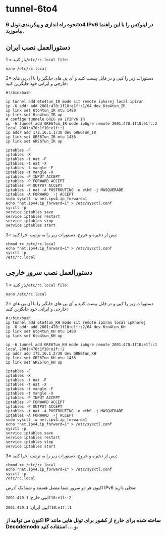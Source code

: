 # tunnel-6to4

### نحوه راه اندازی و پیکربندی تونل 6to4 IPv6 در لینوکس را با این راهنما بیاموزید.

## دستورالعمل نصب ایران
1 = باز کنید`/etc/rc.local file:`

```
nano /etc/rc.local
```
2= ​​دستورات زیر را کپی و در فایل پیست کنید و آی پی های جایگیر را با آی پی های خارجی و ایرانی خود جایگزین کنید:

```
#!/bin/bash

ip tunnel add 6to4tun_IR mode sit remote ipharej local ipiran
ip -6 addr add 2001:470:1f10:e1f::1/64 dev 6to4tun_IR
ip link set 6to4tun_IR mtu 1480
ip link set 6to4tun_IR up
# confige tunnele GRE6 ya IPIPv6 IR
ip -6 tunnel add GRE6Tun_IR mode ip6gre remote 2001:470:1f10:e1f::2 local 2001:470:1f10:e1f::1
ip addr add 172.16.1.1/30 dev GRE6Tun_IR
ip link set GRE6Tun_IR mtu 1436
ip link set GRE6Tun_IR up

iptables -F
iptables -X
iptables -t nat -F
iptables -t nat -X
iptables -t mangle -F
iptables -t mangle -X
iptables -P INPUT ACCEPT
iptables -P FORWARD ACCEPT
iptables -P OUTPUT ACCEPT
iptables -t nat -A POSTROUTING -o eth0 -j MASQUERADE
iptables -A FORWARD  -j ACCEPT
sudo sysctl -w net.ipv4.ip_forward=1
echo "net.ipv4.ip_forward=1" > /etc/sysctl.conf
sysctl -p
service iptables save
service iptables restart
service iptables stop
service iptables start
```

3= پس از ذخیره و خروج، دستورات زیر را به ترتیب اجرا کنید:
```
chmod +x /etc/rc.local
echo "net.ipv4.ip_forward=1" > /etc/sysctl.conf 
sysctl -p
/etc/rc.local
```

## دستورالعمل نصب سرور خارجی

1 = باز کنید`/etc/rc.local file:`

```
nano /etc/rc.local
```
2= ​​دستورات زیر را کپی و در فایل پیست کنید و آی پی های جایگیر را با آی پی های خارجی و ایرانی خود جایگزین کنید:
```
#!/bin/bash
ip tunnel add 6to4tun_KH mode sit remote ipIran local ipKharej
ip -6 addr add 2001:470:1f10:e1f::2/64 dev 6to4tun_KH
ip link set 6to4tun_KH mtu 1480
ip link set 6to4tun_KH up

ip -6 tunnel add GRE6Tun_KH mode ip6gre remote 2001:470:1f10:e1f::1 local 2001:470:1f10:e1f::2
ip addr add 172.16.1.2/30 dev GRE6Tun_KH
ip link set GRE6Tun_KH mtu 1436
ip link set GRE6Tun_KH up

iptables -F
iptables -X
iptables -t nat -F
iptables -t nat -X
iptables -t mangle -F
iptables -t mangle -X
iptables -P INPUT ACCEPT
iptables -P FORWARD ACCEPT
iptables -P OUTPUT ACCEPT
iptables -t nat -A POSTROUTING -o eth0 -j MASQUERADE
iptables -A FORWARD  -j ACCEPT
sudo sysctl -w net.ipv4.ip_forward=1
echo "net.ipv4.ip_forward=1" > /etc/sysctl.conf
sysctl -p
service iptables save
service iptables restart
service iptables stop
service iptables start
```
3= پس از ذخیره و خروج، دستورات زیر را به ترتیب اجرا کنید:

```
chmod +x /etc/rc.local
echo "net.ipv4.ip_forward=1" > /etc/sysctl.conf 
sysctl -p
/etc/rc.local
```
اکنون هر دو سرور شما متصل هستند و شما یک آدرس IPv6 محلی دارید:

ایپی خارج: `2001:470:1f10:e1f::2`

ایپی ایران: `2001:470:1f10:e1f::1`

### اکنون می توانید از IP ساخته شده برای خارج از کشور برای تونل هایی مانند Decodemodo و ... استفاده کنید.
